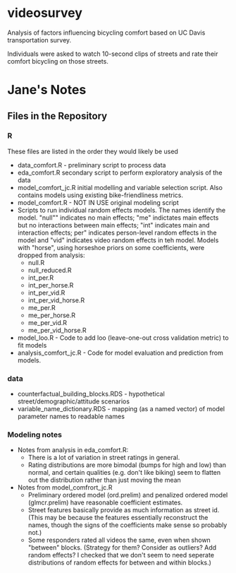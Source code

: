 # videosurvey
Analysis of factors influencing bicycling comfort based on UC Davis transportation survey. 

Individuals were asked to watch 10-second clips of streets and rate their comfort bicycling on those streets. 

# Jane's Notes

## Files in the Repository

### R 

These files are listed in the order they would likely be used

  - data_comfort.R - preliminary script to process data
  - eda_comfort.R secondary script to perform exploratory analysis of the data
  - model_comfort_jc.R initial modelling and variable selection script. Also contains models using existing bike-friendliness metrics. 
  - model_comfort.R	 - NOT IN USE original modeling script
  - Scripts to run individual random effects models. The names identify the model. "null"" indicates no main effects; "me" indictates main effects but no interactions between main effects; "int" indicates main and interaction effects; per" indicates person-level random effects in the model and "vid" indicates video random effects in teh model.  Models with "horse", using horseshoe priors on some coefficients, were dropped from analysis:
    - null.R 
    - null_reduced.R
    - int_per.R 
    - int_per_horse.R 
    - int_per_vid.R 
    - int_per_vid_horse.R 
    - me_per.R 
    - me_per_horse.R 
    - me_per_vid.R 
    - me_per_vid_horse.R 
  - model_loo.R - Code to add loo (leave-one-out cross validation metric) to fit models
  - analysis_comfort_jc.R	 - Code for model evaluation and prediction from models.

### data

  - counterfactual_building_blocks.RDS - hypothetical street/demographic/attitude scenarios
  - variable_name_dictionary.RDS - mapping (as a named vector) of model parameter names to readable names 
  
### Modeling notes

  - Notes from analysis in eda_comfort.R:
    - There is a lot of variation in street ratings in general. 
    - Rating distributions are more bimodal (bumps for high and low) than normal, and certain qualities (e.g. don't like biking) seem to flatten out the distribution rather than just moving the mean
  - Notes from model_comfrort_jc.R
    - Preliminary ordered model (ord.prelim) and penalized ordered model (glmcr.prelim) have reasonable coefficient estimates.
    - Street features basically provide as much information as street id. (This may be because the features essentially reconstruct the names, though the signs of the coefficients make sense so probably not.) 
    - Some responders rated all videos the same, even when shown "between" blocks. (Strategy for them? Consider as outliers? Add random effects? I checked that we don't seem to need seperate distributions of random effects for between and within blocks.)

  

